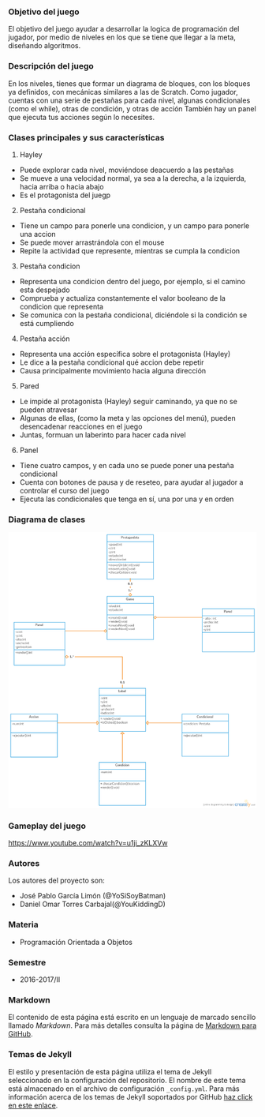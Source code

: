 ### Objetivo del juego
El objetivo del juego ayudar a desarrollar la logica de programación del jugador, por medio de niveles en los que se tiene que llegar a la meta, diseñando algoritmos.

### Descripción del juego
En los niveles, tienes que formar un diagrama de bloques, con los bloques ya definidos, con mecánicas similares a las de Scratch. Como jugador, cuentas con una serie de pestañas para cada nivel, algunas condicionales (como el while), otras de condición, y otras de acción También hay un panel que ejecuta tus acciones según lo necesites.

### Clases principales y sus características
1. Hayley
* Puede explorar cada nivel, moviéndose deacuerdo a las pestañas
* Se mueve a una velocidad normal, ya sea a la derecha, a la izquierda, hacia arriba o hacia abajo
* Es el protagonista del juegp

2. Pestaña condicional
* Tiene un campo para ponerle una condicion, y un campo para ponerle una accion
* Se puede mover arrastrándola con el mouse
* Repite la actividad que represente, mientras se cumpla la condicion

3. Pestaña condicion
* Representa una condicion dentro del juego, por ejemplo, si el camino esta despejado
* Comprueba y actualiza constantemente el valor booleano de la condicion que representa
* Se comunica con la pestaña condicional, diciéndole si la condición se está cumpliendo

4. Pestaña acción
* Representa una acción específica sobre el protagonista (Hayley)
* Le dice a la pestaña condicional qué accion debe repetir
* Causa principalmente movimiento hacia alguna dirección

5. Pared
* Le impide al protagonista (Hayley) seguir caminando, ya que no se pueden atravesar
* Algunas de ellas, (como la meta y las opciones del menú), pueden desencadenar reacciones en el juego
* Juntas, formuan un laberinto para hacer cada nivel

6. Panel
* Tiene cuatro campos, y en cada uno se puede poner una pestaña condicional
* Cuenta con botones de pausa y de reseteo, para ayudar al jugador a controlar el curso del juego
* Ejecuta las condicionales que tenga en sí, una por una y en orden


### Diagrama de clases
![Diagrama de clases](https://github.com/acominf/TurnItOn/blob/master/Turn%20it%20on!%20(1).png)

### Gameplay del juego
https://www.youtube.com/watch?v=u1ji_zKLXVw

### Autores
Los autores del proyecto son:
- José Pablo García Limón (@YoSiSoyBatman)
- Daniel Omar Torres Carbajal(@YouKiddingD)

### Materia
- Programación Orientada a Objetos

### Semestre
- 2016-2017/II

### Markdown
El contenido de esta página está escrito en un lenguaje de marcado sencillo llamado *Markdown*. Para más detalles consulta la página de [Markdown para GitHub](https://guides.github.com/features/mastering-markdown/).

### Temas de Jekyll
El estilo y presentación de esta página utiliza el tema de Jekyll seleccionado en la configuración del repositorio. El nombre de este tema está almacenado en el archivo de configuración `_config.yml`. Para más información acerca de los temas de Jekyll soportados por GitHub [haz click en este enlace](https://pages.github.com/themes/).

